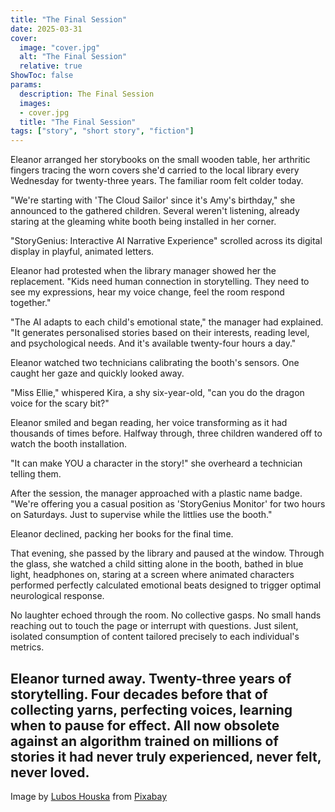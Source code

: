```yaml
---
title: "The Final Session"
date: 2025-03-31
cover:
  image: "cover.jpg"
  alt: "The Final Session"
  relative: true
ShowToc: false
params:
  description: The Final Session 
  images:
  - cover.jpg
  title: "The Final Session"
tags: ["story", "short story", "fiction"]
---
```


Eleanor arranged her storybooks on the small wooden table, her arthritic fingers tracing the worn covers she'd carried to the local library every Wednesday for twenty-three years. The familiar room felt colder today.

"We're starting with 'The Cloud Sailor' since it's Amy's birthday," she announced to the gathered children. Several weren't listening, already staring at the gleaming white booth being installed in her corner.

"StoryGenius: Interactive AI Narrative Experience" scrolled across its digital display in playful, animated letters.

Eleanor had protested when the library manager showed her the replacement. "Kids need human connection in storytelling. They need to see my expressions, hear my voice change, feel the room respond together."

"The AI adapts to each child's emotional state," the manager had explained. "It generates personalised stories based on their interests, reading level, and psychological needs. And it's available twenty-four hours a day."

Eleanor watched two technicians calibrating the booth's sensors. One caught her gaze and quickly looked away.

"Miss Ellie," whispered Kira, a shy six-year-old, "can you do the dragon voice for the scary bit?"

Eleanor smiled and began reading, her voice transforming as it had thousands of times before. Halfway through, three children wandered off to watch the booth installation.

"It can make YOU a character in the story!" she overheard a technician telling them.

After the session, the manager approached with a plastic name badge. "We're offering you a casual position as 'StoryGenius Monitor' for two hours on Saturdays. Just to supervise while the littlies use the booth."

Eleanor declined, packing her books for the final time.

That evening, she passed by the library and paused at the window. Through the glass, she watched a child sitting alone in the booth, bathed in blue light, headphones on, staring at a screen where animated characters performed perfectly calculated emotional beats designed to trigger optimal neurological response.

No laughter echoed through the room. No collective gasps. No small hands reaching out to touch the page or interrupt with questions. Just silent, isolated consumption of content tailored precisely to each individual's metrics.

Eleanor turned away. Twenty-three years of storytelling. Four decades before that of collecting yarns, perfecting voices, learning when to pause for effect. All now obsolete against an algorithm trained on millions of stories it had never truly experienced, never felt, never loved.
---
Image by <a href="https://pixabay.com/users/luboshouska-198496/?utm_source=link-attribution&utm_medium=referral&utm_campaign=image&utm_content=1204029">Lubos Houska</a> from <a href="https://pixabay.com//?utm_source=link-attribution&utm_medium=referral&utm_campaign=image&utm_content=1204029">Pixabay</a>